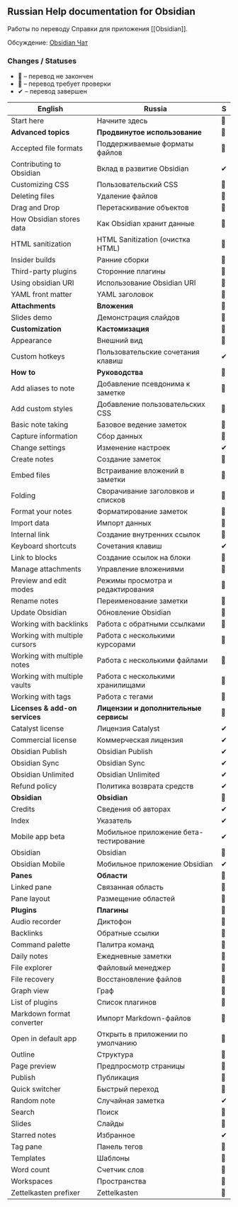 ## Russian Help documentation for Obsidian

Работы по переводу Справки для приложения [[Obsidian]].

Обсуждение: [Obsidian Чат](https://t.me/obsidian_z)

### Changes / Statuses

* 📍 – перевод не закончен
* 📝 – перевод требует проверки
* ✔ – перевод завершен

English                        | Russia                                 | S
------------------------------ | -------------------------------------- | -
Start here                     | Начните здесь                          | 📝
**Advanced topics**            | **Продвинутое использование**          | 📁
Accepted file formats          | Поддерживаемые форматы файлов          | 📝
Contributing to Obsidian       | Вклад в развитие Obsidian              | ✔
Customizing CSS                | Пользовательский CSS                   | 📝
Deleting files                 | Удаление файлов                        | 📝
Drag and Drop                  | Перетаскивание объектов                | 📝
How Obsidian stores data       | Как Obsidian хранит данные             | 📝
HTML sanitization              | HTML Sanitization (очистка HTML)       | 📝
Insider builds                 | Ранние сборки                          | 📝
Third-party plugins            | Сторонние плагины                      | 📝
Using obsidian URI             | Использование Obsidian URI             | 📝
YAML front matter              | YAML заголовок                         | 📝
**Attachments**                | **Вложения**                           | 📁
Slides demo                    | Демонстрация слайдов                   | 📝
**Customization**              | **Кастомизация**                       | 📁
Appearance                     | Внешний вид                            | 📝
Custom hotkeys                 | Пользовательские сочетания клавиш      | ✔
**How to**                     | **Руководства**                        | 📁
Add aliases to note            | Добавление псевдонима к заметке        | 📍
Add custom styles              | Добавление пользовательских CSS        | 📍
Basic note taking              | Базовое ведение заметок                | 📝
Capture information            | Сбор данных                            | 📝
Change settings                | Изменение настроек                     | ✔
Create notes                   | Создание заметок                       | 📝
Embed files                    | Встраивание вложений в заметки         | 📝
Folding                        | Сворачивание заголовков и списков      | 📝
Format your notes              | Форматирование заметок                 | 📝
Import data                    | Импорт данных                          | 📝
Internal link                  | Создание внутренних ссылок             | 📝
Keyboard shortcuts             | Сочетания клавиш                       | ✔
Link to blocks                 | Создание ссылок на блоки               | 📝
Manage attachments             | Управление вложениями                  | 📝
Preview and edit modes         | Режимы просмотра и редактирования      | 📝
Rename notes                   | Переименование заметки                 | 📝
Update Obsidian                | Обновление Obsidian                    | 📝
Working with backlinks         | Работа с обратными ссылками            | 📝
Working with multiple cursors  | Работа с несколькими курсорами         | 📝
Working with multiple notes    | Работа с несколькими файлами           | 📍
Working with multiple vaults   | Работа с несколькими хранилищами       | 📍
Working with tags              | Работа с тегами                        | 📍
**Licenses & add-on services** | **Лицензии и дополнительные сервисы**  | 📁
Catalyst license               | Лицензия Catalyst                      | ✔
Commercial license             | Коммерческая лицензия                  | ✔
Obsidian Publish               | Obsidian Publish                       | ✔
Obsidian Sync                  | Obsidian Sync                          | ✔
Obsidian Unlimited             | Obsidian Unlimited                     | ✔
Refund policy                  | Политика возврата средств              | ✔
**Obsidian**                   | **Obsidian**                           | 📁
Credits                        | Сведения об авторах                    | ✔
Index                          | Указатель                              | ✔
Mobile app beta                | Мобильное приложение бета-тестирование | ✔
Obsidian                       | Obsidian                               | 📝
Obsidian Mobile                | Мобильное приложение Obsidian          | ✔
**Panes**                      | **Области**                            | 📁
Linked pane                    | Связанная область                      | 📝
Pane layout                    | Размещение областей                    | 📍
**Plugins**                    | **Плагины**                            | 📁
Audio recorder                 | Диктофон                               | 📝
Backlinks                      | Обратные ссылки                        | 📝
Command palette                | Палитра команд                         | 📝
Daily notes                    | Ежедневные заметки                     | 📝
File explorer                  | Файловый менеджер                      | 📝
File recovery                  | Восстановление файлов                  | 📝
Graph view                     | Граф                                   | 📍
List of plugins                | Список плагинов                        | 📝
Markdown format converter      | Импорт Markdown-файлов                 | 📝
Open in default app            | Открыть в приложении по умолчанию      | 📝
Outline                        | Структура                              | 📝
Page preview                   | Предпросмотр страницы                  | 📝
Publish                        | Публикация                             | 📝
Quick switcher                 | Быстрый переход                        | 📝
Random note                    | Случайная заметка                      | ✔
Search                         | Поиск                                  | 📍
Slides                         | Слайды                                 | 📝
Starred notes                  | Избранное                              | ✔
Tag pane                       | Панель тегов                           | 📝
Templates                      | Шаблоны                                | 📝
Word count                     | Счетчик слов                           | 📝
Workspaces                     | Пространства                           | 📍
Zettelkasten prefixer          | Zettelkasten                           | 📝